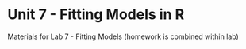 # Unit 7 - Fitting Models in R
Materials for Lab 7 - Fitting Models (homework is combined within lab)
